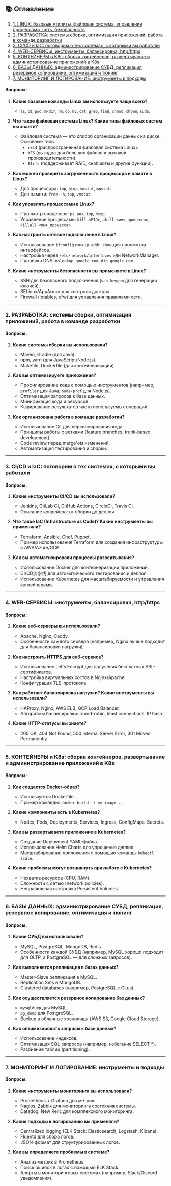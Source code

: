 ## 📚 Оглавление

1. [1. LINUX: базовые утилиты, файловая система, управление процессами, сеть, безопасность](#1-linux-базовые-утилиты-файловая-система-управление-процессами-сеть-безопасность)
2. [2. РАЗРАБОТКА: системы сборки, оптимизация приложений, работа в команде разработки](#2-разработка-системы-сборки-оптимизация-приложений-работа-в-команде-разработки)
3. [3. CI/CD и IaC: поговорим о тех системах, с которыми вы работали](#3-cicd-и-iac-поговорим-о-тех-системах-с-которыми-вы-работали)
4. [4. WEB-СЕРВИСЫ: инструменты, балансировка, http/https](#4-web-сервисы-инструменты-балансировка-httphttps)
5. [5. КОНТЕЙНЕРЫ и K8s: сборка контейнеров, развертывание и администрирование приложений в K8s](#5-контейнеры-и-k8s-сборка-контейнеров-развертывание-и-администрирование-приложений-в-k8s)
6. [6. БАЗЫ ДАННЫХ: администрирование СУБД, репликация, резервное копирование, оптимизация и тюнинг](#6-базы-данных-администрирование-субд-репликация-резервное-копирование-оптимизация-и-тюнинг)
7. [7. МОНИТОРИНГ И ЛОГИРОВАНИЕ: инструменты и подходы](#7-мониторинг-и-логирование-инструменты-и-подходы)

#### Вопросы:
1. **Какие базовые команды Linux вы используете чаще всего?**
   - `ls`, `cd`, `pwd`, `mkdir`, `rm`, `cp`, `mv`, `cat`, `grep`, `find`, `chmod`, `chown`, `sudo`.
   
2. **Что такое файловая система Linux? Какие типы файловых систем вы знаете?**
   - Файловая система — это способ организации данных на диске. Основные типы:
     - `ext4` (распространенная файловая система Linux).
     - `XFS` (выгодна для больших файлов и высокой производительности).
     - `Btrfs` (поддерживает RAID, снапшоты и другие функции).

3. **Как можно проверить загруженность процессора и памяти в Linux?**
   - Для процессора: `top`, `htop`, `vmstat`, `mpstat`.
   - Для памяти: `free -h`, `top`, `vmstat`.

4. **Как управлять процессами в Linux?**
   - Просмотр процессов: `ps aux`, `top`, `htop`.
   - Управление процессами: `kill <PID>`, `pkill <имя_процесса>`, `killall <имя_процесса>`.

5. **Как настроить сетевое подключение в Linux?**
   - Использование `ifconfig` или `ip addr show` для просмотра интерфейсов.
   - Настройка через `/etc/network/interfaces` или NetworkManager.
   - Проверка DNS: `nslookup google.com`, `dig google.com`.

6. **Какие инструменты безопасности вы применяете в Linux?**
   - SSH для безопасного подключения (`ssh-keygen` для генерации ключей).
   - SELinux/AppArmor для контроля доступа.
   - Firewall (iptables, ufw) для управления правилами сети.

---

### **2. РАЗРАБОТКА: системы сборки, оптимизация приложений, работа в команде разработки**

#### Вопросы:
1. **Какие системы сборки вы использовали?**
   - Maven, Gradle (для Java).
   - npm, yarn (для JavaScript/Node.js).
   - Makefile, Dockerfile (для контейнеризации).

2. **Как вы оптимизируете приложения?**
   - Профилирование кода с помощью инструментов (например, `profiler` для Java, `node-prof` для Node.js).
   - Оптимизация запросов к базе данных.
   - Минификация кода и ресурсов.
   - Кэширование результатов часто используемых операций.

3. **Как организована работа в команде разработки?**
   - Использование Git для версионирования кода.
   - Принципы работы с ветками (feature branches, trunk-based development).
   - Code review перед merge'ом изменений.
   - Автоматизация тестирования и сборки.

---

### **3. CI/CD и IaC: поговорим о тех системах, с которыми вы работали**

#### Вопросы:
1. **Какие инструменты CI/CD вы использовали?**
   - Jenkins, GitLab CI, GitHub Actions, CircleCI, Travis CI.
   - Описание конвейера: от сборки до деплоя.

2. **Что такое IaC (Infrastructure as Code)? Какие инструменты вы применяли?**
   - Terraform, Ansible, Chef, Puppet.
   - Пример использования Terraform для создания инфраструктуры в AWS/Azure/GCP.

3. **Как вы автоматизировали процессы развертывания?**
   - Использование Docker для контейнеризации приложений.
   - CI/CD流水线 для автоматического тестирования и деплоя.
   - Использование Kubernetes для масштабируемости и управления контейнерами.

---

### **4. WEB-СЕРВИСЫ: инструменты, балансировка, http/https**

#### Вопросы:
1. **Какие веб-серверы вы использовали?**
   - Apache, Nginx, Caddy.
   - Особенности каждого сервера (например, Nginx лучше подходит для балансировки нагрузки).

2. **Как настроить HTTPS для веб-сервиса?**
   - Использование Let's Encrypt для получения бесплатных SSL-сертификатов.
   - Настройка виртуальных хостов в Nginx/Apache.
   - Конфигурация TLS-протокола.

3. **Как работает балансировка нагрузки? Какие инструменты вы использовали?**
   - HAProxy, Nginx, AWS ELB, GCP Load Balancer.
   - Алгоритмы балансировки: round-robin, least connections, IP hash.

4. **Какие HTTP-статусы вы знаете?**
   - 200 OK, 404 Not Found, 500 Internal Server Error, 301 Moved Permanently.

---

### **5. КОНТЕЙНЕРЫ и K8s: сборка контейнеров, развертывание и администрирование приложений в K8s**

#### Вопросы:
1. **Как создается Docker-образ?**
   - Используется Dockerfile.
   - Пример команды: `docker build -t my-image .`.

2. **Какие компоненты есть в Kubernetes?**
   - Nodes, Pods, Deployments, Services, Ingress, ConfigMaps, Secrets.

3. **Как вы развертываете приложение в Kubernetes?**
   - Создание Deployment YAML-файла.
   - Использование Helm Charts для упрощения деплоя.
   - Масштабирование приложения с помощью команды `kubectl scale`.

4. **Какие проблемы могут возникнуть при работе с Kubernetes?**
   - Нехватка ресурсов (CPU, RAM).
   - Сложности с сетью (network policies).
   - Неправильная настройка Persistent Volumes.

---

### **6. БАЗЫ ДАННЫХ: администрирование СУБД, репликация, резервное копирование, оптимизация и тюнинг**

#### Вопросы:
1. **Какие СУБД вы использовали?**
   - MySQL, PostgreSQL, MongoDB, Redis.
   - Особенности каждой СУБД (например, MySQL хорошо подходит для OLTP, а PostgreSQL — для сложных запросов).

2. **Как выполняется репликация в базах данных?**
   - Master-Slave репликация в MySQL.
   - Replication Sets в MongoDB.
   - Clustered databases (например, PostgreSQL с Citus).

3. **Как осуществляется резервное копирование баз данных?**
   - `mysqldump` для MySQL.
   - `pg_dump` для PostgreSQL.
   - Backup в облачные хранилища (AWS S3, Google Cloud Storage).

4. **Как оптимизировать запросы к базе данных?**
   - Использование индексов.
   - Оптимизация SQL-запросов (например, избегание SELECT *).
   - Разбиение таблиц (partitioning).

---

### **7. МОНИТОРИНГ И ЛОГИРОВАНИЕ: инструменты и подходы**

#### Вопросы:
1. **Какие инструменты мониторинга вы использовали?**
   - Prometheus + Grafana для метрик.
   - Nagios, Zabbix для мониторинга состояния системы.
   - Datadog, New Relic для комплексного мониторинга.

2. **Какие подходы к логированию вы применяли?**
   - Centralized logging (ELK Stack: Elasticsearch, Logstash, Kibana).
   - Fluentd для сбора логов.
   - JSON-формат для структурированных логов.

3. **Как вы определяете проблемы в системе?**
   - Анализ метрик в Prometheus.
   - Поиск ошибок в логах с помощью ELK Stack.
   - Алерты в мониторинговых системах (например, Slack/Discord уведомления).
